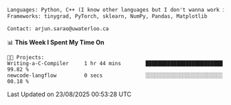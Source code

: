 ```txt
Languages: Python, C++ (I know other languages but I don't wanna work in em)
Frameworks: tinygrad, PyTorch, sklearn, NumPy, Pandas, Matplotlib

Contact: arjun.sarao@uwaterloo.ca
```

<!--START_SECTION:waka-->
📊 **This Week I Spent My Time On** 

```text
🐱‍💻 Projects: 
Writing-a-C-Compiler     1 hr 44 mins        █████████████████████████   99.82 % 
newcode-langflow         0 secs              ░░░░░░░░░░░░░░░░░░░░░░░░░   00.18 % 
```


 Last Updated on 23/08/2025 00:53:28 UTC
<!--END_SECTION:waka-->
